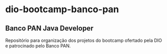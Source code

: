 # dio-bootcamp-banco-pan

## Banco PAN Java Developer

Repositório para organização dos projetos do bootcamp ofertado pela DIO e patrocinado pelo Banco PAN.
